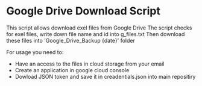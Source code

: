 # Google Drive Download Script

This script allows download exel files from Google Drive 
The script checks for exel files, write down file name and id into g_files.txt 
Then download these files into 'Google_Drive_Backup {date}' folder

For usage you need to: 
-  Have an access to the files in cloud storage from your email
- Create an application in google cloud console
- Dowload JSON token and save it in creadentials.json into main repositiry

